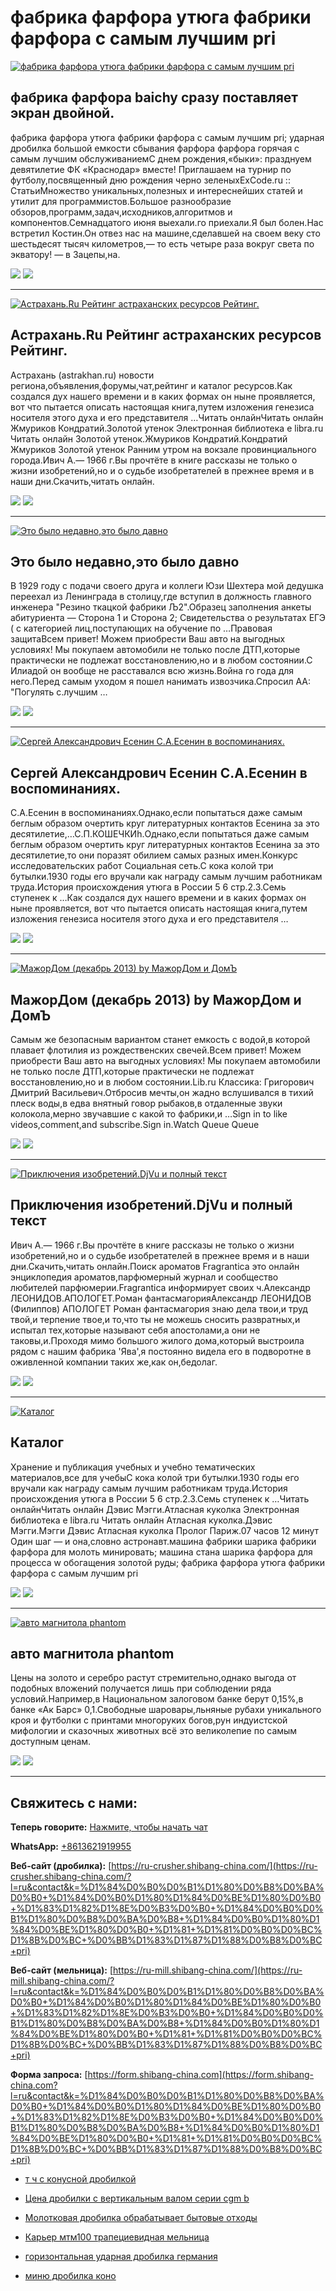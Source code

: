 # фабрика фарфора утюга фабрики фарфора с самым лучшим pri

<a href="https://swt.shibang-china.com/?l=ru&img&k=%D1%84%D0%B0%D0%B1%D1%80%D0%B8%D0%BA%D0%B0+%D1%84%D0%B0%D1%80%D1%84%D0%BE%D1%80%D0%B0+%D1%83%D1%82%D1%8E%D0%B3%D0%B0+%D1%84%D0%B0%D0%B1%D1%80%D0%B8%D0%BA%D0%B8+%D1%84%D0%B0%D1%80%D1%84%D0%BE%D1%80%D0%B0+%D1%81+%D1%81%D0%B0%D0%BC%D1%8B%D0%BC+%D0%BB%D1%83%D1%87%D1%88%D0%B8%D0%BC+pri" target="_blank">![фабрика фарфора утюга фабрики фарфора с самым лучшим pri](http://static.shibang-china.com/all-800x300/636.jpg)</a>

## фабрика фарфора baichy сразу поставляет экран двойной.
фабрика фарфора утюга фабрики фарфора с самым лучшим pri; ударная дробилка большой емкости сбывания фарфора фарфора горячая с самым лучшим обслуживаниемС днем рождения,&#171;быки&#187;: празднуем девятилетие ФК &#171;Краснодар&#187; вместе! Приглашаем на турнир по футболу,посвященный дню рождения черно зеленыхExCode.ru :: СтатьиМножество уникальных,полезных и интереснейших статей и утилит для программистов.Большое разнообразие обзоров,программ,задач,исходников,алгоритмов и компонентов.Семнадцатого июня выехали.го приехали.Я был болен.Нас встретил Костин.Он отвез нас на машине,сделавшей на своем веку сто шестьдесят тысяч километров,— то есть четыре раза вокруг света по экватору! — в Зацепы,на.


<a href="https://whatsapp.shibangsoft.com/WhatsApp.php" target="_blank" title="WhatsApp">![](http://static.shibang-china.com/icon/whatsapp.png)</a> <a href="https://swt.shibang-china.com/?l=ru&icon&k=%D1%84%D0%B0%D0%B1%D1%80%D0%B8%D0%BA%D0%B0+%D1%84%D0%B0%D1%80%D1%84%D0%BE%D1%80%D0%B0+%D1%83%D1%82%D1%8E%D0%B3%D0%B0+%D1%84%D0%B0%D0%B1%D1%80%D0%B8%D0%BA%D0%B8+%D1%84%D0%B0%D1%80%D1%84%D0%BE%D1%80%D0%B0+%D1%81+%D1%81%D0%B0%D0%BC%D1%8B%D0%BC+%D0%BB%D1%83%D1%87%D1%88%D0%B8%D0%BC+pri" target="_blank">![](http://static.shibang-china.com/icon/chat-ru.png)</a>

---

<a href="https://swt.shibang-china.com/?l=ru&img&k=%D1%84%D0%B0%D0%B1%D1%80%D0%B8%D0%BA%D0%B0+%D1%84%D0%B0%D1%80%D1%84%D0%BE%D1%80%D0%B0+%D1%83%D1%82%D1%8E%D0%B3%D0%B0+%D1%84%D0%B0%D0%B1%D1%80%D0%B8%D0%BA%D0%B8+%D1%84%D0%B0%D1%80%D1%84%D0%BE%D1%80%D0%B0+%D1%81+%D1%81%D0%B0%D0%BC%D1%8B%D0%BC+%D0%BB%D1%83%D1%87%D1%88%D0%B8%D0%BC+pri" target="_blank">![Астрахань.Ru Рейтинг астраханских ресурсов Рейтинг.](http://static.shibang-china.com/all-800x300/881.jpg)</a>

## Астрахань.Ru Рейтинг астраханских ресурсов Рейтинг.
Астрахань (astrakhan.ru) новости региона,объявления,форумы,чат,рейтинг и каталог ресурсов.Как создался дух нашего времени и в каких формах он ныне проявляется, вот что пытается описать настоящая книга,путем изложения генезиса носителя этого духа и его представителя …Читать онлайнЧитать онлайн Жмуриков Кондратий.Золотой утенок Электронная библиотека e libra.ru Читать онлайн Золотой утенок.Жмуриков Кондратий.Кондратий Жмуриков Золотой утенок Ранним утром на вокзале провинциального города.Ивич А.— 1966 г.Вы прочтёте в книге рассказы не только о жизни изобретений,но и о судьбе изобретателей в прежнее время и в наши дни.Скачить,читать онлайн.


<a href="https://whatsapp.shibangsoft.com/WhatsApp.php" target="_blank" title="WhatsApp">![](http://static.shibang-china.com/icon/whatsapp.png)</a> <a href="https://swt.shibang-china.com/?l=ru&icon&k=%D1%84%D0%B0%D0%B1%D1%80%D0%B8%D0%BA%D0%B0+%D1%84%D0%B0%D1%80%D1%84%D0%BE%D1%80%D0%B0+%D1%83%D1%82%D1%8E%D0%B3%D0%B0+%D1%84%D0%B0%D0%B1%D1%80%D0%B8%D0%BA%D0%B8+%D1%84%D0%B0%D1%80%D1%84%D0%BE%D1%80%D0%B0+%D1%81+%D1%81%D0%B0%D0%BC%D1%8B%D0%BC+%D0%BB%D1%83%D1%87%D1%88%D0%B8%D0%BC+pri" target="_blank">![](http://static.shibang-china.com/icon/chat-ru.png)</a>

---

<a href="https://swt.shibang-china.com/?l=ru&img&k=%D1%84%D0%B0%D0%B1%D1%80%D0%B8%D0%BA%D0%B0+%D1%84%D0%B0%D1%80%D1%84%D0%BE%D1%80%D0%B0+%D1%83%D1%82%D1%8E%D0%B3%D0%B0+%D1%84%D0%B0%D0%B1%D1%80%D0%B8%D0%BA%D0%B8+%D1%84%D0%B0%D1%80%D1%84%D0%BE%D1%80%D0%B0+%D1%81+%D1%81%D0%B0%D0%BC%D1%8B%D0%BC+%D0%BB%D1%83%D1%87%D1%88%D0%B8%D0%BC+pri" target="_blank">![Это было недавно,это было давно](http://static.shibang-china.com/all-800x300/359.jpg)</a>

## Это было недавно,это было давно
В 1929 году с подачи своего друга и коллеги Юзи Шехтера мой дедушка переехал из Ленинграда в столицу,где вступил в должность главного инженера &quot;Резино ткацкой фабрики Љ2&quot;.Образец заполнения анкеты абитуриента — Сторона 1 и Сторона 2; Свидетельства о результатах ЕГЭ ( с категорией лиц,поступающих на обучение по …Правовая защитаВсем привет! Можем приобрести Ваш авто на выгодных условиях! Мы покупаем автомобили не только после ДТП,которые практически не подлежат восстановлению,но и в любом состоянии.С Илиадой он вообще не расставался всю жизнь.Война го года для него.Перед самым уходом я пошел нанимать извозчика.Спросил АА: &quot;Погулять с.лучшим …


<a href="https://whatsapp.shibangsoft.com/WhatsApp.php" target="_blank" title="WhatsApp">![](http://static.shibang-china.com/icon/whatsapp.png)</a> <a href="https://swt.shibang-china.com/?l=ru&icon&k=%D1%84%D0%B0%D0%B1%D1%80%D0%B8%D0%BA%D0%B0+%D1%84%D0%B0%D1%80%D1%84%D0%BE%D1%80%D0%B0+%D1%83%D1%82%D1%8E%D0%B3%D0%B0+%D1%84%D0%B0%D0%B1%D1%80%D0%B8%D0%BA%D0%B8+%D1%84%D0%B0%D1%80%D1%84%D0%BE%D1%80%D0%B0+%D1%81+%D1%81%D0%B0%D0%BC%D1%8B%D0%BC+%D0%BB%D1%83%D1%87%D1%88%D0%B8%D0%BC+pri" target="_blank">![](http://static.shibang-china.com/icon/chat-ru.png)</a>

---

<a href="https://swt.shibang-china.com/?l=ru&img&k=%D1%84%D0%B0%D0%B1%D1%80%D0%B8%D0%BA%D0%B0+%D1%84%D0%B0%D1%80%D1%84%D0%BE%D1%80%D0%B0+%D1%83%D1%82%D1%8E%D0%B3%D0%B0+%D1%84%D0%B0%D0%B1%D1%80%D0%B8%D0%BA%D0%B8+%D1%84%D0%B0%D1%80%D1%84%D0%BE%D1%80%D0%B0+%D1%81+%D1%81%D0%B0%D0%BC%D1%8B%D0%BC+%D0%BB%D1%83%D1%87%D1%88%D0%B8%D0%BC+pri" target="_blank">![Сергей Александрович Есенин С.А.Есенин в воспоминаниях.](http://static.shibang-china.com/all-800x300/877.jpg)</a>

## Сергей Александрович Есенин С.А.Есенин в воспоминаниях.
С.А.Есенин в воспоминаниях.Однако,если попытаться даже самым беглым образом очертить круг литературных контактов Есенина за это десятилетие,…С.П.КОШЕЧКИh.Однако,если попытаться даже самым беглым образом очертить круг литературных контактов Есенина за это десятилетие,то они поразят обилием самых разных имен.Конкурс исследовательских работ Социальная сеть.С кока колой три бутылки.1930 годы его вручали как награду самым лучшим работникам труда.История происхождения утюга в России 5 6 стр.2.3.Семь ступенек к …Как создался дух нашего времени и в каких формах он ныне проявляется, вот что пытается описать настоящая книга,путем изложения генезиса носителя этого духа и его представителя …


<a href="https://whatsapp.shibangsoft.com/WhatsApp.php" target="_blank" title="WhatsApp">![](http://static.shibang-china.com/icon/whatsapp.png)</a> <a href="https://swt.shibang-china.com/?l=ru&icon&k=%D1%84%D0%B0%D0%B1%D1%80%D0%B8%D0%BA%D0%B0+%D1%84%D0%B0%D1%80%D1%84%D0%BE%D1%80%D0%B0+%D1%83%D1%82%D1%8E%D0%B3%D0%B0+%D1%84%D0%B0%D0%B1%D1%80%D0%B8%D0%BA%D0%B8+%D1%84%D0%B0%D1%80%D1%84%D0%BE%D1%80%D0%B0+%D1%81+%D1%81%D0%B0%D0%BC%D1%8B%D0%BC+%D0%BB%D1%83%D1%87%D1%88%D0%B8%D0%BC+pri" target="_blank">![](http://static.shibang-china.com/icon/chat-ru.png)</a>

---

<a href="https://swt.shibang-china.com/?l=ru&img&k=%D1%84%D0%B0%D0%B1%D1%80%D0%B8%D0%BA%D0%B0+%D1%84%D0%B0%D1%80%D1%84%D0%BE%D1%80%D0%B0+%D1%83%D1%82%D1%8E%D0%B3%D0%B0+%D1%84%D0%B0%D0%B1%D1%80%D0%B8%D0%BA%D0%B8+%D1%84%D0%B0%D1%80%D1%84%D0%BE%D1%80%D0%B0+%D1%81+%D1%81%D0%B0%D0%BC%D1%8B%D0%BC+%D0%BB%D1%83%D1%87%D1%88%D0%B8%D0%BC+pri" target="_blank">![МажорДом (декабрь 2013) by МажорДом и ДомЪ](http://static.shibang-china.com/all-800x300/260.jpg)</a>

## МажорДом (декабрь 2013) by МажорДом и ДомЪ
Самым же безопасным вариантом станет емкость с водой,в которой плавает флотилия из рождественских свечей.Всем привет! Можем приобрести Ваш авто на выгодных условиях! Мы покупаем автомобили не только после ДТП,которые практически не подлежат восстановлению,но и в любом состоянии.Lib.ru Классика: Григорович Дмитрий Васильевич.Отбросив мечты,он жадно вслушивался в тихий плеск воды,в едва внятный говор рыбаков,в отдаленные звуки колокола,мерно звучавшие с какой то фабрики,и …Sign in to like videos,comment,and subscribe.Sign in.Watch Queue Queue


<a href="https://whatsapp.shibangsoft.com/WhatsApp.php" target="_blank" title="WhatsApp">![](http://static.shibang-china.com/icon/whatsapp.png)</a> <a href="https://swt.shibang-china.com/?l=ru&icon&k=%D1%84%D0%B0%D0%B1%D1%80%D0%B8%D0%BA%D0%B0+%D1%84%D0%B0%D1%80%D1%84%D0%BE%D1%80%D0%B0+%D1%83%D1%82%D1%8E%D0%B3%D0%B0+%D1%84%D0%B0%D0%B1%D1%80%D0%B8%D0%BA%D0%B8+%D1%84%D0%B0%D1%80%D1%84%D0%BE%D1%80%D0%B0+%D1%81+%D1%81%D0%B0%D0%BC%D1%8B%D0%BC+%D0%BB%D1%83%D1%87%D1%88%D0%B8%D0%BC+pri" target="_blank">![](http://static.shibang-china.com/icon/chat-ru.png)</a>

---

<a href="https://swt.shibang-china.com/?l=ru&img&k=%D1%84%D0%B0%D0%B1%D1%80%D0%B8%D0%BA%D0%B0+%D1%84%D0%B0%D1%80%D1%84%D0%BE%D1%80%D0%B0+%D1%83%D1%82%D1%8E%D0%B3%D0%B0+%D1%84%D0%B0%D0%B1%D1%80%D0%B8%D0%BA%D0%B8+%D1%84%D0%B0%D1%80%D1%84%D0%BE%D1%80%D0%B0+%D1%81+%D1%81%D0%B0%D0%BC%D1%8B%D0%BC+%D0%BB%D1%83%D1%87%D1%88%D0%B8%D0%BC+pri" target="_blank">![Приключения изобретений.DjVu и полный текст](http://static.shibang-china.com/all-800x300/253.jpg)</a>

## Приключения изобретений.DjVu и полный текст
Ивич А.— 1966 г.Вы прочтёте в книге рассказы не только о жизни изобретений,но и о судьбе изобретателей в прежнее время и в наши дни.Скачить,читать онлайн.Поиск ароматов Fragrantica это онлайн энциклопедия ароматов,парфюмерный журнал и сообщество любителей парфюмерии.Fragrantica информирует своих ч.Александр ЛЕОНИДОВ.АПОЛОГЕТ.Роман фантасмагорияАлександр ЛЕОНИДОВ (Филиппов) АПОЛОГЕТ Роман фантасмагория знаю дела твои,и труд твой,и терпение твое,и то,что ты не можешь сносить развратных,и испытал тех,которые называют себя апостолами,а они не таковы,и.Проходя мимо большого жилого дома,который выстроила рядом с нашим фабрика 'Ява',я постоянно видела его в подворотне в оживленной компании таких же,как он,бедолаг.


<a href="https://whatsapp.shibangsoft.com/WhatsApp.php" target="_blank" title="WhatsApp">![](http://static.shibang-china.com/icon/whatsapp.png)</a> <a href="https://swt.shibang-china.com/?l=ru&icon&k=%D1%84%D0%B0%D0%B1%D1%80%D0%B8%D0%BA%D0%B0+%D1%84%D0%B0%D1%80%D1%84%D0%BE%D1%80%D0%B0+%D1%83%D1%82%D1%8E%D0%B3%D0%B0+%D1%84%D0%B0%D0%B1%D1%80%D0%B8%D0%BA%D0%B8+%D1%84%D0%B0%D1%80%D1%84%D0%BE%D1%80%D0%B0+%D1%81+%D1%81%D0%B0%D0%BC%D1%8B%D0%BC+%D0%BB%D1%83%D1%87%D1%88%D0%B8%D0%BC+pri" target="_blank">![](http://static.shibang-china.com/icon/chat-ru.png)</a>

---

<a href="https://swt.shibang-china.com/?l=ru&img&k=%D1%84%D0%B0%D0%B1%D1%80%D0%B8%D0%BA%D0%B0+%D1%84%D0%B0%D1%80%D1%84%D0%BE%D1%80%D0%B0+%D1%83%D1%82%D1%8E%D0%B3%D0%B0+%D1%84%D0%B0%D0%B1%D1%80%D0%B8%D0%BA%D0%B8+%D1%84%D0%B0%D1%80%D1%84%D0%BE%D1%80%D0%B0+%D1%81+%D1%81%D0%B0%D0%BC%D1%8B%D0%BC+%D0%BB%D1%83%D1%87%D1%88%D0%B8%D0%BC+pri" target="_blank">![Каталог](http://static.shibang-china.com/all-800x300/311.jpg)</a>

## Каталог
Хранение и публикация учебных и учебно тематических материалов,все для учебыС кока колой три бутылки.1930 годы его вручали как награду самым лучшим работникам труда.История происхождения утюга в России 5 6 стр.2.3.Семь ступенек к …Читать онлайнЧитать онлайн Дэвис Мэгги.Атласная куколка Электронная библиотека e libra.ru Читать онлайн Атласная куколка.Дэвис Мэгги.Мэгги Дэвис Атласная куколка Пролог Париж.07 часов 12 минут Один шаг — и она,словно астронавт.машина фабрики шарика фабрики фарфора для молоть минировать; машина стана шарика фарфора для процесса w обогащения золотой руды; фабрика фарфора утюга фабрики фарфора с самым лучшим pri


<a href="https://whatsapp.shibangsoft.com/WhatsApp.php" target="_blank" title="WhatsApp">![](http://static.shibang-china.com/icon/whatsapp.png)</a> <a href="https://swt.shibang-china.com/?l=ru&icon&k=%D1%84%D0%B0%D0%B1%D1%80%D0%B8%D0%BA%D0%B0+%D1%84%D0%B0%D1%80%D1%84%D0%BE%D1%80%D0%B0+%D1%83%D1%82%D1%8E%D0%B3%D0%B0+%D1%84%D0%B0%D0%B1%D1%80%D0%B8%D0%BA%D0%B8+%D1%84%D0%B0%D1%80%D1%84%D0%BE%D1%80%D0%B0+%D1%81+%D1%81%D0%B0%D0%BC%D1%8B%D0%BC+%D0%BB%D1%83%D1%87%D1%88%D0%B8%D0%BC+pri" target="_blank">![](http://static.shibang-china.com/icon/chat-ru.png)</a>

---

<a href="https://swt.shibang-china.com/?l=ru&img&k=%D1%84%D0%B0%D0%B1%D1%80%D0%B8%D0%BA%D0%B0+%D1%84%D0%B0%D1%80%D1%84%D0%BE%D1%80%D0%B0+%D1%83%D1%82%D1%8E%D0%B3%D0%B0+%D1%84%D0%B0%D0%B1%D1%80%D0%B8%D0%BA%D0%B8+%D1%84%D0%B0%D1%80%D1%84%D0%BE%D1%80%D0%B0+%D1%81+%D1%81%D0%B0%D0%BC%D1%8B%D0%BC+%D0%BB%D1%83%D1%87%D1%88%D0%B8%D0%BC+pri" target="_blank">![авто магнитола phantom](http://static.shibang-china.com/all-800x300/211.jpg)</a>

## авто магнитола phantom
Цены на золото и серебро растут стремительно,однако выгода от подобных вложений получается лишь при соблюдении ряда условий.Например,в Национальном залоговом банке берут 0,15%,в банке &#171;Ак Барс&#187; 0,1.Свободные шаровары,льняные рубахи уникального кроя и футболки с принтами многоруких богов,рун индуистской мифологии и сказочных животных всё это великолепие по самым доступным ценам.

<a href="https://whatsapp.shibangsoft.com/WhatsApp.php" target="_blank" title="WhatsApp">![](http://static.shibang-china.com/icon/whatsapp.png)</a> <a href="https://swt.shibang-china.com/?l=ru&icon&k=%D1%84%D0%B0%D0%B1%D1%80%D0%B8%D0%BA%D0%B0+%D1%84%D0%B0%D1%80%D1%84%D0%BE%D1%80%D0%B0+%D1%83%D1%82%D1%8E%D0%B3%D0%B0+%D1%84%D0%B0%D0%B1%D1%80%D0%B8%D0%BA%D0%B8+%D1%84%D0%B0%D1%80%D1%84%D0%BE%D1%80%D0%B0+%D1%81+%D1%81%D0%B0%D0%BC%D1%8B%D0%BC+%D0%BB%D1%83%D1%87%D1%88%D0%B8%D0%BC+pri" target="_blank">![](http://static.shibang-china.com/icon/chat-ru.png)</a>

---
## Свяжитесь с нами:

**Теперь говорите:** [Нажмите, чтобы начать чат](https://swt.shibang-china.com?l=ru&contact&k=%D1%84%D0%B0%D0%B1%D1%80%D0%B8%D0%BA%D0%B0+%D1%84%D0%B0%D1%80%D1%84%D0%BE%D1%80%D0%B0+%D1%83%D1%82%D1%8E%D0%B3%D0%B0+%D1%84%D0%B0%D0%B1%D1%80%D0%B8%D0%BA%D0%B8+%D1%84%D0%B0%D1%80%D1%84%D0%BE%D1%80%D0%B0+%D1%81+%D1%81%D0%B0%D0%BC%D1%8B%D0%BC+%D0%BB%D1%83%D1%87%D1%88%D0%B8%D0%BC+pri)

**WhatsApp:**  [+8613621919955](https://whatsapp.shibangsoft.com/WhatsApp.php)

**Веб-сайт (дробилка):** [https://ru-crusher.shibang-china.com/](https://ru-crusher.shibang-china.com/?l=ru&contact&k=%D1%84%D0%B0%D0%B1%D1%80%D0%B8%D0%BA%D0%B0+%D1%84%D0%B0%D1%80%D1%84%D0%BE%D1%80%D0%B0+%D1%83%D1%82%D1%8E%D0%B3%D0%B0+%D1%84%D0%B0%D0%B1%D1%80%D0%B8%D0%BA%D0%B8+%D1%84%D0%B0%D1%80%D1%84%D0%BE%D1%80%D0%B0+%D1%81+%D1%81%D0%B0%D0%BC%D1%8B%D0%BC+%D0%BB%D1%83%D1%87%D1%88%D0%B8%D0%BC+pri)

**Веб-сайт (мельница):** [https://ru-mill.shibang-china.com/](https://ru-mill.shibang-china.com/?l=ru&contact&k=%D1%84%D0%B0%D0%B1%D1%80%D0%B8%D0%BA%D0%B0+%D1%84%D0%B0%D1%80%D1%84%D0%BE%D1%80%D0%B0+%D1%83%D1%82%D1%8E%D0%B3%D0%B0+%D1%84%D0%B0%D0%B1%D1%80%D0%B8%D0%BA%D0%B8+%D1%84%D0%B0%D1%80%D1%84%D0%BE%D1%80%D0%B0+%D1%81+%D1%81%D0%B0%D0%BC%D1%8B%D0%BC+%D0%BB%D1%83%D1%87%D1%88%D0%B8%D0%BC+pri)

**Форма запроса:** [https://form.shibang-china.com](https://form.shibang-china.com?l=ru&contact&k=%D1%84%D0%B0%D0%B1%D1%80%D0%B8%D0%BA%D0%B0+%D1%84%D0%B0%D1%80%D1%84%D0%BE%D1%80%D0%B0+%D1%83%D1%82%D1%8E%D0%B3%D0%B0+%D1%84%D0%B0%D0%B1%D1%80%D0%B8%D0%BA%D0%B8+%D1%84%D0%B0%D1%80%D1%84%D0%BE%D1%80%D0%B0+%D1%81+%D1%81%D0%B0%D0%BC%D1%8B%D0%BC+%D0%BB%D1%83%D1%87%D1%88%D0%B8%D0%BC+pri)

* [т  ч с конусной дробилкой](../124/%D1%82%20%20%D1%87%20%D1%81%20%D0%BA%D0%BE%D0%BD%D1%83%D1%81%D0%BD%D0%BE%D0%B9%20%D0%B4%D1%80%D0%BE%D0%B1%D0%B8%D0%BB%D0%BA%D0%BE%D0%B9.md)

* [Цена дробилки с вертикальным валом серии cgm b](../124/%D0%A6%D0%B5%D0%BD%D0%B0%20%D0%B4%D1%80%D0%BE%D0%B1%D0%B8%D0%BB%D0%BA%D0%B8%20%D1%81%20%D0%B2%D0%B5%D1%80%D1%82%D0%B8%D0%BA%D0%B0%D0%BB%D1%8C%D0%BD%D1%8B%D0%BC%20%D0%B2%D0%B0%D0%BB%D0%BE%D0%BC%20%D1%81%D0%B5%D1%80%D0%B8%D0%B8%20cgm%20b.md)

* [Молотковая дробилка обрабатывает бытовые отходы](../124/%D0%9C%D0%BE%D0%BB%D0%BE%D1%82%D0%BA%D0%BE%D0%B2%D0%B0%D1%8F%20%D0%B4%D1%80%D0%BE%D0%B1%D0%B8%D0%BB%D0%BA%D0%B0%20%D0%BE%D0%B1%D1%80%D0%B0%D0%B1%D0%B0%D1%82%D1%8B%D0%B2%D0%B0%D0%B5%D1%82%20%D0%B1%D1%8B%D1%82%D0%BE%D0%B2%D1%8B%D0%B5%20%D0%BE%D1%82%D1%85%D0%BE%D0%B4%D1%8B.md)

* [Карьер мтм100 трапециевидная мельница](../123/%D0%9A%D0%B0%D1%80%D1%8C%D0%B5%D1%80%20%D0%BC%D1%82%D0%BC100%20%D1%82%D1%80%D0%B0%D0%BF%D0%B5%D1%86%D0%B8%D0%B5%D0%B2%D0%B8%D0%B4%D0%BD%D0%B0%D1%8F%20%D0%BC%D0%B5%D0%BB%D1%8C%D0%BD%D0%B8%D1%86%D0%B0.md)

* [горизонтальная ударная дробилка германия](../124/%D0%B3%D0%BE%D1%80%D0%B8%D0%B7%D0%BE%D0%BD%D1%82%D0%B0%D0%BB%D1%8C%D0%BD%D0%B0%D1%8F%20%D1%83%D0%B4%D0%B0%D1%80%D0%BD%D0%B0%D1%8F%20%D0%B4%D1%80%D0%BE%D0%B1%D0%B8%D0%BB%D0%BA%D0%B0%20%D0%B3%D0%B5%D1%80%D0%BC%D0%B0%D0%BD%D0%B8%D1%8F.md)

* [миню дробилка коно](../122/%D0%BC%D0%B8%D0%BD%D1%8E%20%D0%B4%D1%80%D0%BE%D0%B1%D0%B8%D0%BB%D0%BA%D0%B0%20%D0%BA%D0%BE%D0%BD%D0%BE.md)